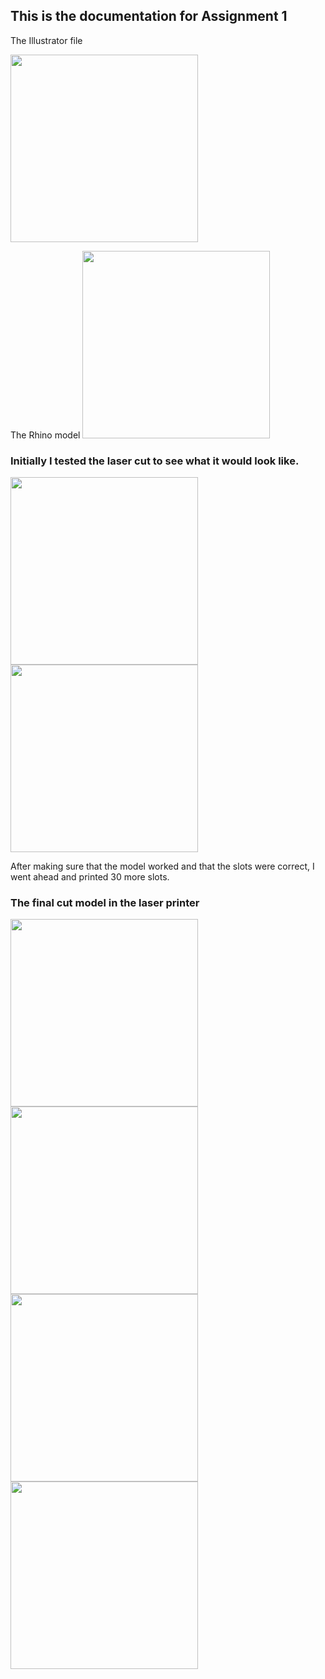 ## This is the documentation for Assignment 1

The Illustrator file 

<img src="https://user-images.githubusercontent.com/115178948/196016458-0df5a217-9a5e-41ec-9be8-813f0657ba53.png" width="300">


The Rhino model 
<img src="https://user-images.githubusercontent.com/115178948/196016563-906ba2b7-a129-45a9-aa23-52444b4b9cc6.png" width="300">



### Initially I tested the laser cut to see what it would look like. 

<img src="https://user-images.githubusercontent.com/115178948/195959644-ada08def-dfb2-45f3-9541-7b8ff46a6486.JPG" width="300" >
<img src="https://user-images.githubusercontent.com/115178948/195959654-4b84bac5-2bea-4d39-8f2c-9e520d7f49d2.JPG" width="300" >

After making sure that the model worked and that the slots were correct, I went ahead and printed 30 more slots. 






### The final cut model in the laser printer

<img src="https://user-images.githubusercontent.com/115178948/195959651-6b8924f9-afa7-4170-9fc1-938b35caa670.JPG" width="300"> 
<img src = "https://user-images.githubusercontent.com/115178948/195959051-cdfc2e3f-e3b2-41db-9d98-abd2e6436c45.JPG" width="300">
<img src = "https://user-images.githubusercontent.com/115178948/196016583-c9240f9e-0317-4449-86b1-ef8c0b58add7.JPG" width = "300"> 
<img src = "https://user-images.githubusercontent.com/115178948/196016603-cf7ca7cb-6d6f-4158-8236-56b640f292aa.JPG" width="300">

